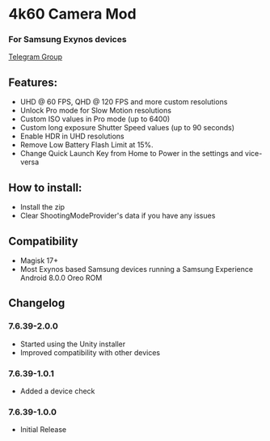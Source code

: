 # 4k60 Camera Mod
### For Samsung Exynos devices

[Telegram Group](https://t.me/note8_4K60FPS)

## Features:
* UHD @ 60 FPS, QHD @ 120 FPS and more custom resolutions
* Unlock Pro mode for Slow Motion resolutions
* Custom ISO values in Pro mode (up to 6400)
* Custom long exposure Shutter Speed values (up to 90 seconds)
* Enable HDR in UHD resolutions
* Remove Low Battery Flash Limit at 15%.
* Change Quick Launch Key from Home to Power in the settings and vice-versa

## How to install:
* Install the zip
* Clear ShootingModeProvider's data if you have any issues

## Compatibility
* Magisk 17+
* Most Exynos based Samsung devices running a Samsung Experience Android 8.0.0 Oreo ROM

## Changelog
### 7.6.39-2.0.0
* Started using the Unity installer
* Improved compatibility with other devices

### 7.6.39-1.0.1
* Added a device check

### 7.6.39-1.0.0
* Initial Release